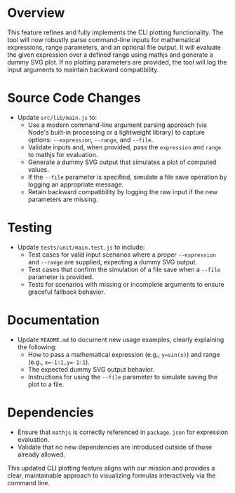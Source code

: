 # Overview

This feature refines and fully implements the CLI plotting functionality. The tool will now robustly parse command-line inputs for mathematical expressions, range parameters, and an optional file output. It will evaluate the given expression over a defined range using mathjs and generate a dummy SVG plot. If no plotting parameters are provided, the tool will log the input arguments to maintain backward compatibility.

# Source Code Changes

- Update `src/lib/main.js` to:
  - Use a modern command-line argument parsing approach (via Node's built-in processing or a lightweight library) to capture options: `--expression`, `--range`, and `--file`.
  - Validate inputs and, when provided, pass the `expression` and `range` to mathjs for evaluation.
  - Generate a dummy SVG output that simulates a plot of computed values.
  - If the `--file` parameter is specified, simulate a file save operation by logging an appropriate message.
  - Retain backward compatibility by logging the raw input if the new parameters are missing.

# Testing

- Update `tests/unit/main.test.js` to include:
  - Test cases for valid input scenarios where a proper `--expression` and `--range` are supplied, expecting a dummy SVG output.
  - Test cases that confirm the simulation of a file save when a `--file` parameter is provided.
  - Tests for scenarios with missing or incomplete arguments to ensure graceful fallback behavior.

# Documentation

- Update `README.md` to document new usage examples, clearly explaining the following:
  - How to pass a mathematical expression (e.g., `y=sin(x)`) and range (e.g., `x=-1:1,y=-1:1`).
  - The expected dummy SVG output behavior.
  - Instructions for using the `--file` parameter to simulate saving the plot to a file.

# Dependencies

- Ensure that `mathjs` is correctly referenced in `package.json` for expression evaluation.
- Validate that no new dependencies are introduced outside of those already allowed.

This updated CLI plotting feature aligns with our mission and provides a clear, maintainable approach to visualizing formulas interactively via the command line.